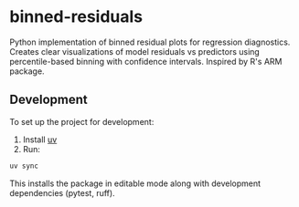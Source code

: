# binned-residuals
Python implementation of binned residual plots for regression diagnostics. Creates clear visualizations of model residuals vs predictors using percentile-based binning with confidence intervals. Inspired by R's ARM package.

## Development

To set up the project for development:

1. Install [uv](https://docs.astral.sh/uv/getting-started/installation/)
2. Run:
```bash
uv sync
```

This installs the package in editable mode along with development dependencies (pytest, ruff).
